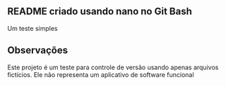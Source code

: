 ## README criado usando nano no Git Bash
Um teste simples

## Observações
Este projeto é um teste para controle de versão usando apenas arquivos fictícios.
Ele não representa um aplicativo de software funcional
